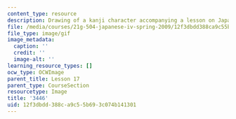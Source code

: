```yaml
---
content_type: resource
description: Drawing of a kanji character accompanying a lesson on Japanese.
file: /media/courses/21g-504-japanese-iv-spring-2009/12f3dbdd388ca9c55b693c074b141301_3446.gif
file_type: image/gif
image_metadata:
  caption: ''
  credit: ''
  image-alt: ''
learning_resource_types: []
ocw_type: OCWImage
parent_title: Lesson 17
parent_type: CourseSection
resourcetype: Image
title: '3446'
uid: 12f3dbdd-388c-a9c5-5b69-3c074b141301
---
```

